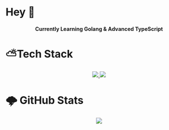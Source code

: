 # Hey 👋

<h4 align="center"> Currently Learning Golang & Advanced TypeScript </h4>

# ⛅Tech Stack

<p align="center">
  <a href="https://skillicons.dev">
    <img display="block" src="https://skillicons.dev/icons?i=ts,git,css,html,md,golang"/>     
    <img display="block" src="https://skillicons.dev/icons?i=vscode,azure,aws,docker,figma,firebase,jest"/>
  </a>
</p>

# 🌩 GitHub Stats

<p align="center">
  <a href="langstats">
    <img src="https://github-readme-stats.vercel.app/api/top-langs/?username=DanDitomaso&theme=onedark&hide_border=true&include_all_commits=false&count_private=false&layout=compact"/>     
  </a>
</p>

<!--
**danditomaso/danditomaso** is a ✨ _special_ ✨ repository because its `README.md` (this file) appears on your GitHub profile.

Here are some ideas to get you started:

- 🔭 I’m currently working on ...
- 🌱 I’m currently learning ...
- 👯 I’m looking to collaborate on ...
- 🤔 I’m looking for help with ...
- 💬 Ask me about ...
- 📫 How to reach me: ...
- 😄 Pronouns: ...
- ⚡ Fun fact: ...
-->
